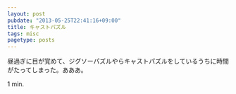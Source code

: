```yaml
---
layout: post
pubdate: "2013-05-25T22:41:16+09:00"
title: キャストパズル
tags: misc
pagetype: posts
---
```

昼過ぎに目が覚めて、ジグソーパズルやらキャストパズルをしているうちに時間がたってしまった。あああ。

1 min.
